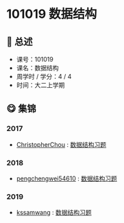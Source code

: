# 101019 数据结构

## :rocket: 总述

* 课号：101019
* 课名：数据结构
* 周学时 / 学分：4 / 4
* 时间：大二上学期

## :yum: 集锦

### 2017

* [ChristopherChou](https://github.com/ChristopherChou) : [数据结构习题](https://github.com/ChristopherChou/DataStructure)

### 2018

* [pengchengwei54610](https://github.com/pengchengwei54610) : [数据结构习题](https://github.com/pengchengwei54610/datastructure)

### 2019

* [kssamwang](https://github.com/kssamwang) : [数据结构习题](https://github.com/kssamwang/DataStructure2020)

